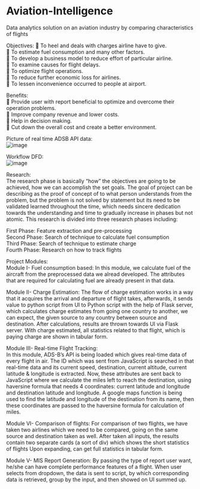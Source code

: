 # Aviation-Intelligence
Data analytics solution on an aviation industry by comparing characteristics of flights 


Objectives:
 To heel and deals with charges airline have to give.<br>
 To estimate fuel consumption and many other factors.<br>
 To develop a business model to reduce effort of particular airline.<br>
 To examine causes for flight delays.<br>
 To optimize flight operations.<br>
 To reduce further economic loss for airlines.<br>
 To lessen inconvenience occurred to people at airport.

Benefits:<br>
 Provide user with report beneficial to optimize and overcome their operation
problems.<br>
 Improve company revenue and lower costs.<br>
 Help in decision making.<br>
 Cut down the overall cost and create a better environment.

Picture of real time ADSB API data:<br>
![image](https://user-images.githubusercontent.com/21281540/230773062-5ab1409e-4437-4d15-9e96-9d1e3e0b2c9a.png)

Workflow DFD:<br>
![image](https://user-images.githubusercontent.com/21281540/230773101-f226c97d-4803-4302-9d9c-e2a0710bfaf9.png)


Research: <br>
The research phase is basically “how” the objectives are going to be achieved, how we can accomplish the set goals. The goal of project can be describing as the proof of concept of to what person understands from the problem, but the problem is not solved by statement but its need to be validated learned throughout the time, which needs sincere dedication towards the understanding and time to gradually increase in phases but not atomic. This research is divided into three research phases including:

First Phase: Feature extraction and pre-processing<br>
Second Phase: Search of technique to calculate fuel consumption<br>
Third Phase: Search of technique to estimate charge<br>
Fourth Phase: Research on how to track flights<br>

Project Modules: <br>
Module I- Fuel consumption based:
In this module, we calculate fuel of the aircraft from the preprocessed data we alread developed. The attributes that are required for calculating fuel are already present in that data.

Module II- Charge Estimation:
The flow of charge estimation works in a way that it acquires the arrival and departure of flight takes, afterwards, it sends value to python script from UI to Python script with the help of Flask server, which calculates charge estimates from going one country to another, we can expect, the given source to any country between source and destination. After calculations, results are thrown towards UI via Flask server. With charge estimated, all statistics related to that flight, which is paying charge are shown in tabular form.

Module III- Real-time Flight Tracking:  
In this module, ADS-B’s API is being loaded which gives real-time data of every flight in air. The ID which was sent from JavaScript is searched in that real-time data and its current speed, destination, current altitude, current latitude & longitude is extracted. Now, these attributes are sent back to JavaScript where we calculate the miles left to reach the destination, using haversine formula that needs 4 coordinates: current latitude and longitude and destination latitude and longitude. A google maps function is being used to find the latitude and longitude of the destination from its name, then these coordinates are passed to
the haversine formula for calculation of miles.

Module VI- Comparison of flights:
For comparison of two flights,
we have taken two airlines which we need to be compared, going on the same source and destination taken as well. After taken all inputs, the results contain two separate cards (a sort of div) which shows the short statistics of flights Upon expanding, can get full statistics in tabular form.

Module V- MIS Report Generation: 
By passing the type of report user want, he/she can have complete performance features of a flight. When user selects from dropdown, the data is sent to script, by which corresponding data is retrieved, group by the input, and then showed on UI summed up.
